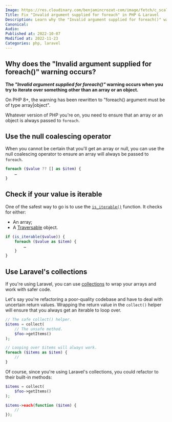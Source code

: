 ```yaml
---
Image: https://res.cloudinary.com/benjamincrozat-com/image/fetch/c_scale,f_webp,q_auto,w_1200/https://life-long-bunny.fra1.digitaloceanspaces.com/media-library/production/10/programmer_rhkodr.jpg
Title: Fix "Invalid argument supplied for foreach" in PHP & Laravel
Description: Learn why the "Invalid argument supplied for foreach()" warning happens, and let me show you multiple ways to fix it.
Canonical: 
Audio:
Published at: 2022-10-07
Modified at: 2022-11-23
Categories: php, laravel
---
```


## Why does the "Invalid argument supplied for foreach()" warning occurs?

**The *"Invalid argument supplied for foreach()"* warning occurs when you try to iterate over something other than an array or an object.**

On PHP 8+, the warning has been rewritten to "foreach() argument must be of type array|object".

Whatever version of PHP you're on, you need to ensure that an array or an object is always passed to `foreach`.

## Use the null coalescing operator

When you cannot be certain that you'll get an array or null, you can use the null coalescing operator to ensure an array will always be passed to `foreach`.

```php
foreach ($value ?? [] as $item) {
    …
}
```

## Check if your value is iterable

One of the safest way to go is to use the [`is_iterable()`](https://www.php.net/is_iterable) function. It checks for either:
- An array;
- A [Traversable](https://www.php.net/manual/en/class.traversable.php) object.

```php
if (is_iterable($value)) {
    foreach ($value as $item) {
	    …
    }
}
```

## Use Laravel's collections

If you're using Laravel, you can use [collections](https://laravel.com/docs/collections) to wrap your arrays and work with safer code.

Let's say you're refactoring a poor-quality codebase and have to deal with uncertain return values. Wrapping the return value in the `collect()` helper will ensure that you always get an iterable to loop over.

```php
// The safe collect() helper.
$items = collect(
    // The unsafe method.
    $foo->getItems()
);

// Looping over $items will always work.
foreach ($items as $item) {
    //
}
```

Of course, since you're using Laravel's collections, you could refactor to their built-in methods:

```php
$items = collect(
    $foo->getItems()
);

$items->each(function ($item) {
    //
});
```


